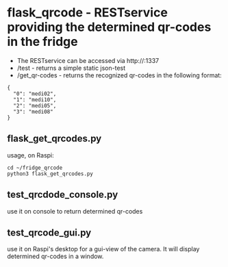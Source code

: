 # flask_qrcode - RESTservice providing the determined qr-codes in the fridge
* The RESTservice can be accessed via http://<raspi-ip>:1337
* /test - returns a simple static json-test
* /get_qr-codes - returns the recognized qr-codes in the following format: 
``` 
{
  "0": "medi02", 
  "1": "medi10",
  "2": "medi05",
  "3": "medi08"
}
```
## flask_get_qrcodes.py
usage, on Raspi: 
``` 
cd ~/fridge_qrcode
python3 flask_get_qrcodes.py 
```
## test_qrcdode_console.py
use it on console to return determined qr-codes 

## test_qrcode_gui.py
use it on Raspi's desktop for a gui-view of the camera. It will display determined qr-codes in a window.
